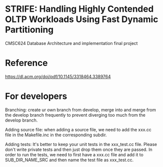 # STRIFE: Handling Highly Contended OLTP Workloads Using Fast Dynamic Partitioning
CMSC624 Database Architecture and implementation final project

# Reference
https://dl.acm.org/doi/pdf/10.1145/3318464.3389764

# For developers
Branching: create ur own branch from develop, merge into and merge from the develop branch frequently to prevent diverging too much from the develop branch.

Adding source file: when adding a source file, we need to add the xxx.cc file in the Makefile.inc in the corresponding subdir.

Adding tests: It's better to keep your unit tests in the xxx_test.cc file. Please don't write private tests and then just drop them once they are passed. In order to run the tests, we need to first have a xxx.cc file and add it to SUB_DIR_NAME_SRC and then name the test file as xxx_test.cc.

